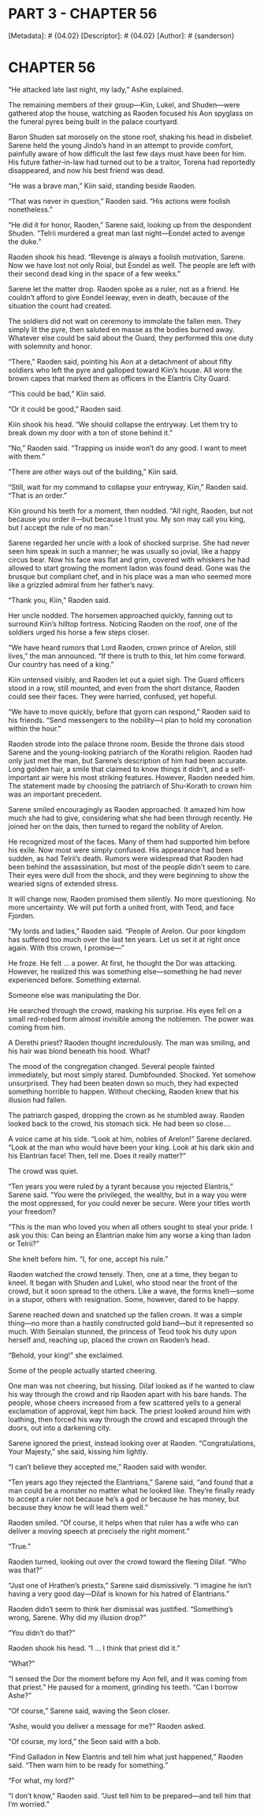 # PART 3 - CHAPTER 56
[Metadata]: # {04.02}
[Descriptor]: # {04.02}
[Author]: # {sanderson}

# CHAPTER 56
“He attacked late last night, my lady,” Ashe explained.

The remaining members of their group—Kiin, Lukel, and Shuden—were gathered atop
the house, watching as Raoden focused his Aon spyglass on the funeral pyres
being built in the palace courtyard.

Baron Shuden sat morosely on the stone roof, shaking his head in disbelief.
Sarene held the young Jindo’s hand in an attempt to provide comfort, painfully
aware of how difficult the last few days must have been for him. His future
father-in-law had turned out to be a traitor, Torena had reportedly
disappeared, and now his best friend was dead.

“He was a brave man,” Kiin said, standing beside Raoden.

“That was never in question,” Raoden said. “His actions were foolish
nonetheless.”

“He did it for honor, Raoden,” Sarene said, looking up from the despondent
Shuden. “Telrii murdered a great man last night—Eondel acted to avenge the
duke.”

Raoden shook his head. “Revenge is always a foolish motivation, Sarene. Now we
have lost not only Roial, but Eondel as well. The people are left with their
second dead king in the space of a few weeks.”

Sarene let the matter drop. Raoden spoke as a ruler, not as a friend. He
couldn’t afford to give Eondel leeway, even in death, because of the situation
the count had created.

The soldiers did not wait on ceremony to immolate the fallen men. They simply
lit the pyre, then saluted en masse as the bodies burned away. Whatever else
could be said about the Guard, they performed this one duty with solemnity and
honor.

“There,” Raoden said, pointing his Aon at a detachment of about fifty soldiers
who left the pyre and galloped toward Kiin’s house. All wore the brown capes
that marked them as officers in the Elantris City Guard.

“This could be bad,” Kiin said.

“Or it could be good,” Raoden said.

Kiin shook his head. “We should collapse the entryway. Let them try to break
down my door with a ton of stone behind it.”

“No,” Raoden said. “Trapping us inside won’t do any good. I want to meet with
them.”

“There are other ways out of the building,” Kiin said.

“Still, wait for my command to collapse your entryway, Kiin,” Raoden said.
“That is an order.”

Kiin ground his teeth for a moment, then nodded. “All right, Raoden, but not
because you order it—but because I trust you. My son may call you king, but I
accept the rule of no man.”

Sarene regarded her uncle with a look of shocked surprise. She had never seen
him speak in such a manner; he was usually so jovial, like a happy circus bear.
Now his face was flat and grim, covered with whiskers he had allowed to start
growing the moment Iadon was found dead. Gone was the brusque but compliant
chef, and in his place was a man who seemed more like a grizzled admiral from
her father’s navy.

“Thank you, Kiin,” Raoden said.

Her uncle nodded. The horsemen approached quickly, fanning out to surround
Kiin’s hilltop fortress. Noticing Raoden on the roof, one of the soldiers urged
his horse a few steps closer.

“We have heard rumors that Lord Raoden, crown prince of Arelon, still lives,”
the man announced. “If there is truth to this, let him come forward. Our
country has need of a king.”

Kiin untensed visibly, and Raoden let out a quiet sigh. The Guard officers
stood in a row, still mounted, and even from the short distance, Raoden could
see their faces. They were harried, confused, yet hopeful.

“We have to move quickly, before that gyorn can respond,” Raoden said to his
friends. “Send messengers to the nobility—I plan to hold my coronation within
the hour.”


Raoden strode into the palace throne room. Beside the throne dais stood Sarene
and the young-looking patriarch of the Korathi religion. Raoden had only just
met the man, but Sarene’s description of him had been accurate. Long golden
hair, a smile that claimed to know things it didn’t, and a self-important air
were his most striking features. However, Raoden needed him. The statement made
by choosing the patriarch of Shu-Korath to crown him was an important
precedent.

Sarene smiled encouragingly as Raoden approached. It amazed him how much she
had to give, considering what she had been through recently. He joined her on
the dais, then turned to regard the nobility of Arelon.

He recognized most of the faces. Many of them had supported him before his
exile. Now most were simply confused. His appearance had been sudden, as had
Telrii’s death. Rumors were widespread that Raoden had been behind the
assassination, but most of the people didn’t seem to care. Their eyes were dull
from the shock, and they were beginning to show the wearied signs of extended
stress.

It will change now, Raoden promised them silently. No more questioning. No more
uncertainty. We will put forth a united front, with Teod, and face Fjorden.

“My lords and ladies,” Raoden said. “People of Arelon. Our poor kingdom has
suffered too much over the last ten years. Let us set it at right once again.
With this crown, I promise—”

He froze. He felt … a power. At first, he thought the Dor was attacking.
However, he realized this was something else—something he had never experienced
before. Something external.

Someone else was manipulating the Dor.

He searched through the crowd, masking his surprise. His eyes fell on a small
red-robed form almost invisible among the noblemen. The power was coming from
him.

A Derethi priest? Raoden thought incredulously. The man was smiling, and his
hair was blond beneath his hood. What?

The mood of the congregation changed. Several people fainted immediately, but
most simply stared. Dumbfounded. Shocked. Yet somehow unsurprised. They had
been beaten down so much, they had expected something horrible to happen.
Without checking, Raoden knew that his illusion had fallen.

The patriarch gasped, dropping the crown as he stumbled away. Raoden looked
back to the crowd, his stomach sick. He had been so close….

A voice came at his side. “Look at him, nobles of Arelon!” Sarene declared.
“Look at the man who would have been your king. Look at his dark skin and his
Elantrian face! Then, tell me. Does it really matter?”

The crowd was quiet.

“Ten years you were ruled by a tyrant because you rejected Elantris,” Sarene
said. “You were the privileged, the wealthy, but in a way you were the most
oppressed, for you could never be secure. Were your titles worth your freedom?

“This is the man who loved you when all others sought to steal your pride. I
ask you this: Can being an Elantrian make him any worse a king than Iadon or
Telrii?”

She knelt before him. “I, for one, accept his rule.”

Raoden watched the crowd tensely. Then, one at a time, they began to kneel. It
began with Shuden and Lukel, who stood near the front of the crowd, but it soon
spread to the others. Like a wave, the forms knelt—some in a stupor, others
with resignation. Some, however, dared to be happy.

Sarene reached down and snatched up the fallen crown. It was a simple thing—no
more than a hastily constructed gold band—but it represented so much. With
Seinalan stunned, the princess of Teod took his duty upon herself and, reaching
up, placed the crown on Raoden’s head.

“Behold, your king!” she exclaimed.

Some of the people actually started cheering.


One man was not cheering, but hissing. Dilaf looked as if he wanted to claw his
way through the crowd and rip Raoden apart with his bare hands. The people,
whose cheers increased from a few scattered yells to a general exclamation of
approval, kept him back. The priest looked around him with loathing, then
forced his way through the crowd and escaped through the doors, out into a
darkening city.

Sarene ignored the priest, instead looking over at Raoden. “Congratulations,
Your Majesty,” she said, kissing him lightly.

“I can’t believe they accepted me,” Raoden said with wonder.

“Ten years ago they rejected the Elantrians,” Sarene said, “and found that a
man could be a monster no matter what he looked like. They’re finally ready to
accept a ruler not because he’s a god or because he has money, but because they
know he will lead them well.”

Raoden smiled. “Of course, it helps when that ruler has a wife who can deliver
a moving speech at precisely the right moment.”

“True.”

Raoden turned, looking out over the crowd toward the fleeing Dilaf. “Who was
that?”

“Just one of Hrathen’s priests,” Sarene said dismissively. “I imagine he isn’t
having a very good day—Dilaf is known for his hatred of Elantrians.”

Raoden didn’t seem to think her dismissal was justified. “Something’s wrong,
Sarene. Why did my illusion drop?”

“You didn’t do that?”

Raoden shook his head. “I … I think that priest did it.”

“What?”

“I sensed the Dor the moment before my Aon fell, and it was coming from that
priest.” He paused for a moment, grinding his teeth. “Can I borrow Ashe?”

“Of course,” Sarene said, waving the Seon closer.

“Ashe, would you deliver a message for me?” Raoden asked.

“Of course, my lord,” the Seon said with a bob.

“Find Galladon in New Elantris and tell him what just happened,” Raoden said.
“Then warn him to be ready for something.”

“For what, my lord?”

“I don’t know,” Raoden said. “Just tell him to be prepared—and tell him that
I’m worried.”

